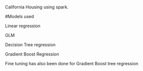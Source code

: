 
California Housing using spark. 


#Models used


Linear regression


GLM


Decision Tree regression


Gradient Boost Regression




Fine tuning has also been done for Gradient Boost tree regression
